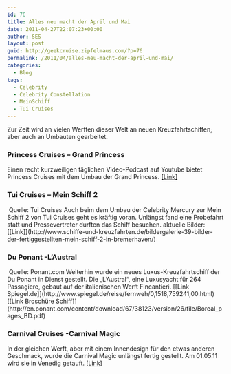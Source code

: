 ```yaml
---
id: 76
title: Alles neu macht der April und Mai
date: 2011-04-27T22:07:23+00:00
author: SES
layout: post
guid: http://geekcruise.zipfelmaus.com/?p=76
permalink: /2011/04/alles-neu-macht-der-april-und-mai/
categories:
  - Blog
tags:
  - Celebrity
  - Celebrity Constellation
  - MeinSchiff
  - Tui Cruises
---
```

Zur Zeit wird an vielen Werften dieser Welt an neuen Kreuzfahrtschiffen, aber auch an Umbauten gearbeitet.

### Princess Cruises – Grand Princess

Einen recht kurzweiligen täglichen Video-Podcast auf Youtube bietet Princess Cruises mit dem Umbau der Grand Princess. [[Link]](http://www.youtube.com/user/princesscruises#grid/user/72883A8639CFA07C)

### Tui Cruises – Mein Schiff 2


<img loading="lazy" src="/assets/2011/04/mein_schiff_2_umbau.jpg" alt="" title="Umbau der Celebrity Mercury zur Mein Schiff 2"   class="alignnone size-full wp-image-94" srcset="/assets/2011/04/mein_schiff_2_umbau.jpg 606w, /assets/2011/04/mein_schiff_2_umbau-300x199.jpg 300w" sizes="(max-width: 709px) 85vw, (max-width: 909px) 67vw, (max-width: 984px) 61vw, (max-width: 1362px) 45vw, 600px" />
Quelle: Tui Cruises
Auch beim dem Umbau der Celebrity Mercury zur Mein Schiff 2 von Tui Cruises geht es kräftig voran. Unlängst fand eine Probefahrt statt und Pressevertreter durften das Schiff besuchen.
aktuelle Bilder: [[Link]](http://www.schiffe-und-kreuzfahrten.de/bildergalerie-39-bilder-der-fertiggestellten-mein-schiff-2-in-bremerhaven/)

### Du Ponant -L&#8217;Austral


<img loading="lazy" src="/assets/2011/04/ponant_l_austral.jpg" alt="" title="Ponant L&#039;Austral"   class="alignnone size-full wp-image-93" srcset="/assets/2011/04/ponant_l_austral.jpg 606w, /assets/2011/04/ponant_l_austral-300x148.jpg 300w" sizes="(max-width: 709px) 85vw, (max-width: 909px) 67vw, (max-width: 984px) 61vw, (max-width: 1362px) 45vw, 600px" />
Quelle: Ponant.com
Weiterhin wurde ein neues Luxus-Kreuzfahrtschiff der Du Ponant in Dienst gestellt. Die &#8222;L&#8217;Austral&#8220;, eine Luxusyacht für 264 Passagiere, gebaut auf der italienischen Werft Fincantieri.
[[Link Spiegel.de]](http://www.spiegel.de/reise/fernweh/0,1518,759241,00.html)
[[Link Broschüre Schiff]](http://en.ponant.com/content/download/67/38123/version/26/file/Boreal_pages_BD.pdf)

### Carnival Cruises -Carnival Magic

In der gleichen Werft, aber mit einem Innendesign für den etwas anderen Geschmack, wurde die Carnival Magic unlängst fertig gestellt. Am 01.05.11 wird sie in Venedig getauft.
[[Link]](http://blog.e-hoi.de/20110427/kreuzfahrtschiff-carnival-magic-schiffstaufe-am-01-05-2011)
